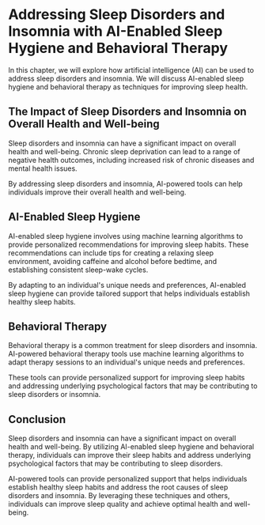 Addressing Sleep Disorders and Insomnia with AI-Enabled Sleep Hygiene and Behavioral Therapy
========================================================================================================================================================

In this chapter, we will explore how artificial intelligence (AI) can be used to address sleep disorders and insomnia. We will discuss AI-enabled sleep hygiene and behavioral therapy as techniques for improving sleep health.

The Impact of Sleep Disorders and Insomnia on Overall Health and Well-being
---------------------------------------------------------------------------

Sleep disorders and insomnia can have a significant impact on overall health and well-being. Chronic sleep deprivation can lead to a range of negative health outcomes, including increased risk of chronic diseases and mental health issues.

By addressing sleep disorders and insomnia, AI-powered tools can help individuals improve their overall health and well-being.

AI-Enabled Sleep Hygiene
------------------------

AI-enabled sleep hygiene involves using machine learning algorithms to provide personalized recommendations for improving sleep habits. These recommendations can include tips for creating a relaxing sleep environment, avoiding caffeine and alcohol before bedtime, and establishing consistent sleep-wake cycles.

By adapting to an individual's unique needs and preferences, AI-enabled sleep hygiene can provide tailored support that helps individuals establish healthy sleep habits.

Behavioral Therapy
------------------

Behavioral therapy is a common treatment for sleep disorders and insomnia. AI-powered behavioral therapy tools use machine learning algorithms to adapt therapy sessions to an individual's unique needs and preferences.

These tools can provide personalized support for improving sleep habits and addressing underlying psychological factors that may be contributing to sleep disorders or insomnia.

Conclusion
----------

Sleep disorders and insomnia can have a significant impact on overall health and well-being. By utilizing AI-enabled sleep hygiene and behavioral therapy, individuals can improve their sleep habits and address underlying psychological factors that may be contributing to sleep disorders.

AI-powered tools can provide personalized support that helps individuals establish healthy sleep habits and address the root causes of sleep disorders and insomnia. By leveraging these techniques and others, individuals can improve sleep quality and achieve optimal health and well-being.

